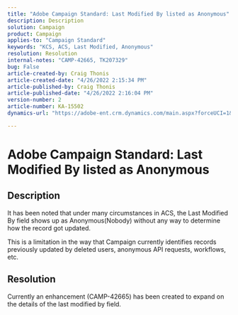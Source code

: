```yaml
---
title: "Adobe Campaign Standard: Last Modified By listed as Anonymous"
description: Description
solution: Campaign
product: Campaign
applies-to: "Campaign Standard"
keywords: "KCS, ACS, Last Modified, Anonymous"
resolution: Resolution
internal-notes: "CAMP-42665, TK207329"
bug: False
article-created-by: Craig Thonis
article-created-date: "4/26/2022 2:15:34 PM"
article-published-by: Craig Thonis
article-published-date: "4/26/2022 2:16:04 PM"
version-number: 2
article-number: KA-15502
dynamics-url: "https://adobe-ent.crm.dynamics.com/main.aspx?forceUCI=1&pagetype=entityrecord&etn=knowledgearticle&id=9aacac50-6bc5-ec11-a7b6-0022480a138b"

---
```

# Adobe Campaign Standard: Last Modified By listed as Anonymous

## Description


It has been noted that under many circumstances in ACS, the Last Modified By field shows up as Anonymous(Nobody) without any way to determine how the record got updated.

This is a limitation in the way that Campaign currently identifies records previously updated by deleted users, anonymous API requests, workflows, etc.


## Resolution


Currently an enhancement (CAMP-42665) has been created to expand on the details of the last modified by field.
